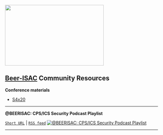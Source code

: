 
<p align="left">
  <img height="200" width="325" src="https://i.pinimg.com/originals/17/76/64/1776645539bad4985600cbf96a842f30.png">
</p>

## [Beer-ISAC](https://twitter.com/BEERISAC) Community Resources

**Conference materials**

- [S4x20](https://github.com/anton-shipulin/Beer-ISAC/tree/master/Conferences/S4x20)
___
**@BEERISAC: CPS/ICS Security Podcast Playlist**

[` Short URL `](http://bit.ly/beerisac) | [`RSS feed`](https://www.listennotes.com/listen/beerisac-cpsics-security-podcast-playlist-j-G0QwC8Zsu/rss/)
[![@BEERISAC: CPS/ICS Security Podcast Playlist](https://i.pinimg.com/originals/98/76/01/987601a83d7459270f350484ce46ad92.png)](https://www.listennotes.com/listen/beerisac-cpsics-security-podcast-playlist-j-G0QwC8Zsu/?display=episode)
___

